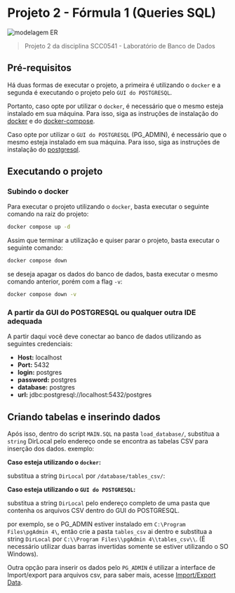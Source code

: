 # Projeto 2 - Fórmula 1 (Queries SQL)

![modelagem ER](https://i.imgur.com/nF4Y3IT.png)
> Projeto 2 da disciplina SCC0541 - Laboratório de Banco de Dados

## Pré-requisitos

Há duas formas de executar o projeto, a primeira é utilizando o `docker` e a segunda é executando o projeto pelo `GUI do POSTGRESQL`.

Portanto, caso opte por utilizar o `docker`, é necessário que o mesmo esteja instalado em sua máquina. Para isso, siga as instruções de instalação do [docker](https://docs.docker.com/engine/install/) e do [docker-compose](https://docs.docker.com/compose/install/).

Caso opte por utilizar o `GUI do POSTGRESQL` (PG_ADMIN), é necessário que o mesmo esteja instalado em sua máquina. Para isso, siga as instruções de instalação do [postgresql](https://www.pgadmin.org/download/).

## Executando o projeto

### Subindo o docker

Para executar o projeto utilizando o `docker`, basta executar o seguinte comando na raiz do projeto:

```bash
docker compose up -d
```

Assim que terminar a utilização e quiser parar o projeto, basta executar o seguinte comando:

```bash
docker compose down
```

se deseja apagar os dados do banco de dados, basta executar o mesmo comando anterior, porém com a flag `-v`:

```bash
docker compose down -v
```

### A partir da GUI do POSTGRESQL ou qualquer outra IDE adequada

A partir daqui você deve conectar ao banco de dados utilizando as seguintes credenciais:

- **Host:** localhost
- **Port:** 5432
- **login:** postgres
- **password:** postgres
- **database:** postgres
- **url:** jdbc:postgresql://localhost:5432/postgres

## Criando tabelas e inserindo dados

Após isso, dentro do script `MAIN.SQL` na pasta `load_database/`, substitua a `string` DirLocal pelo endereço onde se encontra as tabelas CSV para inserção dos dados. exemplo:

**Caso esteja utilizando o `docker`:**

substitua a string `DirLocal` por `/database/tables_csv/`:

**Caso esteja utilizando o `GUI do POSTGRESQL`:**

substitua a string `DirLocal` pelo endereço completo de uma pasta que contenha os arquivos CSV dentro do GUI do POSTGRESQL.

por exemplo, se o PG_ADMIN estiver instalado em `C:\Program Files\pgAdmin 4\`, então crie a pasta `tables_csv` ai dentro e substitua a string `DirLocal` por `C:\\Program Files\\pgAdmin 4\\tables_csv\\`. (É necessário utilizar duas barras invertidas somente se estiver utilizando o SO Windows).

Outra opção para inserir os dados pelo `PG_ADMIN` é utilizar a interface de Import/export para arquivos csv, para saber mais, acesse [Import/Export Data](https://www.pgadmin.org/docs/pgadmin4/development/import_export_data.html).
